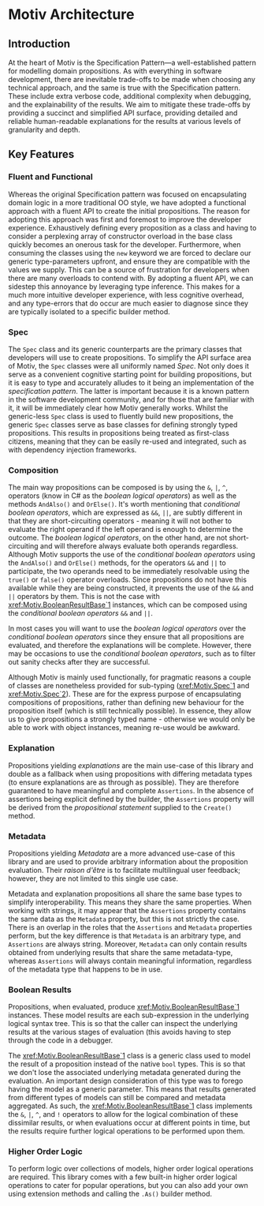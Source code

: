 ﻿# Motiv Architecture

## Introduction
At the heart of Motiv is the Specification Pattern—a well-established pattern for modelling domain propositions.
As with everything in software development, there are inevitable trade-offs to be made when choosing any technical 
approach, and the same is true with the Specification pattern.
These include extra verbose code, additional complexity when debugging, and the explainability of the results.
We aim to mitigate these trade-offs by providing a succinct and simplified API surface, providing detailed and 
reliable human-readable explanations for the results at various levels of granularity and depth.

## Key Features
### Fluent and Functional
Whereas the original Specification pattern was focused on encapsulating domain logic in a more traditional OO style, 
we have adopted a functional approach with a fluent API to create the initial propositions.
The reason for adopting this approach was first and foremost to improve the developer experience.
Exhaustively defining every proposition as a class and having to consider a perplexing array of constructor overload 
in the base class quickly becomes an onerous task for the developer.
Furthermore, when consuming the classes using the `new` keyword we are forced to declare our generic type-parameters 
upfront, and ensure they are compatible with the values we supply.
This can be a source of frustration for developers when there are many overloads to contend with.
By adopting a fluent API, we can sidestep this annoyance by leveraging type inference.
This makes for a much more intuitive developer experience, with less cognitive overhead, and any type-errors that do 
occur are much easier to diagnose since they are typically isolated to a specific builder method.

### Spec
The `Spec` class and its generic counterparts are the primary classes that developers will use to create propositions.
To simplify the API surface area of Motiv, the `Spec` classes were all uniformly named _Spec_.
Not only does it serve as a convenient cognitive starting point for building propositions, but it is easy to type and
accurately alludes to it being an implementation of the _specification pattern_.
The latter is important because it is a known pattern in the software development community, and for those that are 
familiar with it, it will be immediately clear how Motiv generally works.
Whilst the generic-less `Spec` class is used to fluently build new propositions, the generic `Spec` classes serve as 
base classes for defining strongly typed propositions.
This results in propositions being treated as first-class citizens, meaning that they can be easily re-used and 
integrated, such as with dependency injection frameworks.

### Composition
The main way propositions can be composed is by using the `&`, `|`, `^`, operators (know in C# as the _boolean 
logical operators_) as well as the methods `AndAlso()` and `OrElse()`.
It's worth mentioning that _conditional boolean operators_, which are expressed as `&&`, `||`, 
are subtly different in that they are short-circuiting operators - meaning it will not bother to evaluate the right 
operand if the left operand is enough to determine the outcome.
The _boolean logical operators_, on the other hand, are not short-circuiting and will therefore always evaluate both 
operands regardless.
Although Motiv supports the use of the _conditional boolean operators_ using the `AndAlso()` and `OrElse()` methods, 
for the operators `&&` and `||` to participate, the two operands need to be immediately resolvable using the `true()`
or `false()` operator overloads.
Since propositions do not have this available while they are being constructed, it prevents the use of the `&&` 
and `||` operators by them.
This is not the case with <xref:Motiv.BooleanResultBase`1> instances, which can be composed using the _conditional
boolean operators_ `&&` and `||`.

In most cases you will want to use the _boolean logical operators_ over the _conditional boolean operators_ 
since they ensure that all propositions are evaluated, and therefore the explanations will be complete.
However, there may be occasions to use the _conditional boolean operators_, such as to filter out sanity checks
after they are successful.

Although Motiv is mainly used functionally, for pragmatic reasons a couple of classes are 
nonetheless provided for sub-typing (<xref:Motiv.Spec`1> and <xref:Motiv.Spec`2>).
These are for the express purpose of encapsulating compositions of propositions, rather than defining new behaviour 
for the proposition itself (which is still technically possible).
In essence, they allow us to give propositions a strongly typed name - otherwise we would only be able to work with
object instances, meaning re-use would be awkward.

### Explanation
Propositions yielding _explanations_ are the main use-case of this library and double as a fallback when using 
propositions with differing metadata types (to ensure explanations are as through as possible).
They are therefore guaranteed to have meaningful and complete `Assertions`.
In the absence of assertions being explicit defined by the builder, the `Assertions` property will be derived from
the _propositional statement_ supplied to the `Create()` method.

### Metadata
Propositions yielding _Metadata_ are a more advanced use-case of this library and are used to provide arbitrary 
information about the proposition evaluation.
Their _raison d'être_ is to facilitate multilingual user feedback; however, they are not limited to this single use 
case.

Metadata and explanation propositions all share the same base types to simplify interoperability.
This means they share the same properties.
When working with strings, it may appear that the `Assertions` property contains the same data as the `Metadata` 
property, but this is not strictly the case.
There is an overlap in the roles that the `Assertions` and `Metadata` properties perform, but the key difference is 
that `Metadata` is an arbitrary type, and `Assertions` are always string.
Moreover, `Metadata` can only contain results obtained from underlying results that share the same metadata-type, 
whereas `Assertions` will always contain meaningful information, regardless of the metadata type that happens to be 
in use.        

### Boolean Results
Propositions, when evaluated, produce <xref:Motiv.BooleanResultBase`1> instances.
These model results are each sub-expression in the underlying logical syntax tree.
This is so that the caller can inspect the underlying results at the various stages of evaluation (this avoids 
having to step through the code in a debugger. 

The <xref:Motiv.BooleanResultBase`1> class is a generic class used to model the result of a proposition instead 
of the native `bool` types.
This is so that we don't lose the associated underlying metadata generated during the evaluation.
An important design consideration of this type was to forego having the model as a generic parameter.
This means that results generated from different types of models can still be compared and metadata aggregated.
As such, the <xref:Motiv.BooleanResultBase`1> class implements the `&`, `|`, `^`, and `!` operators to allow for the 
logical combination of these dissimilar results, or when evaluations occur at different points in time, but the 
results require further logical operations to be performed upon them.

### Higher Order Logic
To perform logic over collections of models, higher order logical operations are required.
This library comes with a few built-in higher order logical operations to cater for popular operations, but you 
can also add your own using extension methods and calling the `.As()` builder method.